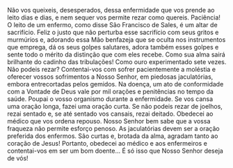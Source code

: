 Não vos queixeis, desesperados, dessa enfermidade que vos prende ao leito dias e dias, e nem sequer vos permite rezar como quereis. Paciência! O leito de um enfermo, como disse São Francisco de Sales, é um altar de sacrifício. Feliz o justo que não perturba esse sacrifício com seus gritos e murmúrios e, adorando essa Mão benfazeja que se oculta nos instrumentos que emprega, dá os seus golpes salutares, adora também esses golpes e sente todo o mérito da distinção que com eles recebe. Como sua alma sairá brilhante do cadinho das tribulações! Como ouro experimentado sete vezes. Não podeis rezar? Contentai-vos com sofrer pacientemente a moléstia e oferecer vossos sofrimentos a Nosso Senhor, em piedosas jaculatórias, embora entrecortadas pelos gemidos. Na doença, um ato de conformidade com a Vontade de Deus vale por mil orações e penitências no tempo da saúde. Poupai o vosso organismo durante a enfermidade. Se vos cansa uma oração longa, fazei uma oração curta. Se não podeis rezar de joelhos, rezai sentado e, se até sentado vos cansais, rezai deitado. Obedecei ao médico que vos ordena repouso. Nosso Senhor bem sabe que a vossa fraqueza não permite esforço penoso. As jaculatórias devem ser a oração preferida dos enfermos. São curtas e, brotada da alma, agradam tanto ao coração de Jesus! Portanto, obedecei ao médico e aos enfermeiros e contentai-vos em ser um bom doente\... É só isso que Nosso Senhor deseja de vós!
